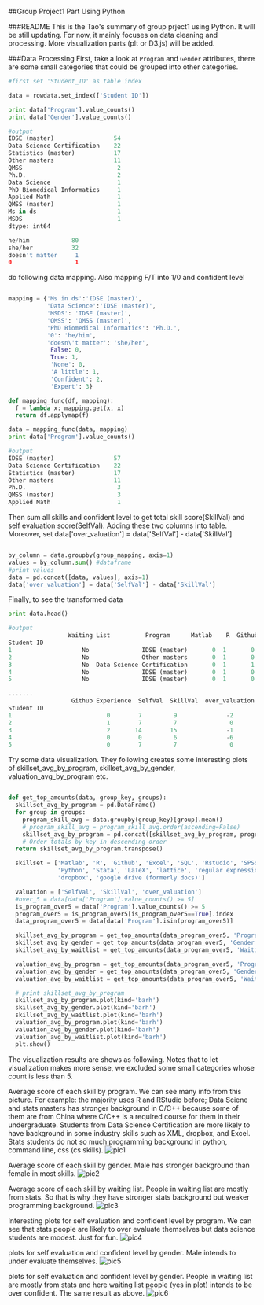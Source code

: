 ##Group Project1 Part Using Python

###README
This is the Tao's summary of group prject1 using Python. It will be still updating. For now, it mainly focuses on data cleaning and processing. More visualization parts (plt or D3.js) will be added.

###Data Processing
First, take a look at `Program` and `Gender` attributes, there are some small categories that could be grouped into other categories.
```Python
#first set 'Student_ID' as table index

data = rowdata.set_index(['Student ID'])

print data['Program'].value_counts()
print data['Gender'].value_counts()

#output
IDSE (master)                 54
Data Science Certification    22
Statistics (master)           17
Other masters                 11
QMSS                           2
Ph.D.                          2
Data Science                   1
PhD Biomedical Informatics     1
Applied Math                   1
QMSS (master)                  1
Ms in ds                       1
MSDS                           1
dtype: int64

he/him            80
she/her           32
doesn't matter     1
0                  1


```

do following data mapping. Also mapping F/T into 1/0 and confident level

```Python

mapping = {'Ms in ds':'IDSE (master)',
           'Data Science':'IDSE (master)',
           'MSDS': 'IDSE (master)',
           'QMSS': 'QMSS (master)',
           'PhD Biomedical Informatics': 'Ph.D.',
           '0': 'he/him',
           'doesn\'t matter': 'she/her',
            False: 0,
            True: 1,
            'None': 0,
            'A little': 1,
            'Confident': 2,
            'Expert': 3}

def mapping_func(df, mapping):
  f = lambda x: mapping.get(x, x)
  return df.applymap(f)

data = mapping_func(data, mapping)
print data['Program'].value_counts()

#output
IDSE (master)                 57
Data Science Certification    22
Statistics (master)           17
Other masters                 11
Ph.D.                          3
QMSS (master)                  3
Applied Math                   1

```

Then sum all skills and confident level to get total skill score(SkillVal) and self evaluation score(SelfVal). Adding these two columns into table. Moreover, set data['over_valuation'] = data['SelfVal'] - data['SkillVal']

```Python

by_column = data.groupby(group_mapping, axis=1)
values = by_column.sum() #dataframe
#print values
data = pd.concat([data, values], axis=1)
data['over_valuation'] = data['SelfVal'] - data['SkillVal']

```

Finally, to see the transformed data

```Python
print data.head()

#output
                 Waiting List          Program      Matlab    R  Github  Excel  \
Student ID                                                                      
1                    No               IDSE (master)       0  1       0      1   
2                    No               Other masters       0  1       0      1   
3                    No  Data Science Certification       0  1       1      1   
4                    No               IDSE (master)       0  1       0      1   
5                    No               IDSE (master)       0  1       0      0

.......
                  Github Experience  SelfVal  SkillVal  over_valuation  
Student ID                                                        
1                           0        7         9              -2  
2                           1        7         7               0  
3                           2       14        15              -1  
4                           0        0         6              -6  
5                           0        7         7               0    


```

Try some data visualization. They following creates some interesting plots of skillset_avg_by_program, skillset_avg_by_gender, valuation_avg_by_program etc.

```Python

def get_top_amounts(data, group_key, groups):
  skillset_avg_by_program = pd.DataFrame()
  for group in groups:
    program_skill_avg = data.groupby(group_key)[group].mean()
    # program_skill_avg = program_skill_avg.order(ascending=False)
    skillset_avg_by_program = pd.concat([skillset_avg_by_program, program_skill_avg], axis=1)
    # Order totals by key in descending order
  return skillset_avg_by_program.transpose()

  skillset = ['Matlab', 'R', 'Github', 'Excel', 'SQL', 'Rstudio', 'SPSS', 'ggplot2', 'shell (terminal / command line)', 'C/C++',
              'Python', 'Stata', 'LaTeX', 'lattice', 'regular expressions (grep)', 'Sweave/knitr', 'XML', 'Web: html css js',
              'dropbox', 'google drive (formerly docs)']

  valuation = ['SelfVal', 'SkillVal', 'over_valuation']
  #over_5 = data[data['Program'].value_counts() >= 5]
  is_program_over5 = data['Program'].value_counts() >= 5
  program_over5 = is_program_over5[is_program_over5==True].index
  data_program_over5 = data[data['Program'].isin(program_over5)]

  skillset_avg_by_program = get_top_amounts(data_program_over5, 'Program', skillset)
  skillset_avg_by_gender = get_top_amounts(data_program_over5, 'Gender', skillset)
  skillset_avg_by_waitlist = get_top_amounts(data_program_over5, 'Waiting List', skillset)

  valuation_avg_by_program = get_top_amounts(data_program_over5, 'Program', valuation)
  valuation_avg_by_gender = get_top_amounts(data_program_over5, 'Gender', valuation)
  valuation_avg_by_waitlist = get_top_amounts(data_program_over5, 'Waiting List', valuation)

  # print skillset_avg_by_program
  skillset_avg_by_program.plot(kind='barh')
  skillset_avg_by_gender.plot(kind='barh')
  skillset_avg_by_waitlist.plot(kind='barh')
  valuation_avg_by_program.plot(kind='barh')
  valuation_avg_by_gender.plot(kind='barh')
  valuation_avg_by_waitlist.plot(kind='barh')
  plt.show()

```

The visualization results are shows as following. Notes that to let visualization makes more sense, we excluded some small categories whose count is less than 5.

Average score of each skill by program. We can see many info from this picture. For example: the majority uses R and RStudio before; Data Sciene and stats masters has stronger background in C/C++ because some of them are from China where C/C++ is a required course for them in their undergraduate. Students from Data Science Certification are more likely to have background in some industry skills such as XML, dropbox, and Excel. Stats students do not so much programming background in python, command line, css (cs skills).
![pic1](/project_tao/images/figure_1.png)

Average score of each skill by gender. Male has stronger background than female in most skills.
![pic2](/project_tao/images/figure_2.png)

Average score of each skill by waiting list. People in waiting list are mostly from stats. So that is why they have stronger stats background but weaker programming background.
![pic3](/project_tao/images/figure_3.png)

Interesting plots for self evaluation and confident level by program. We can see that stats people are likely to over evaluate themselves but data science students are modest. Just for fun.
![pic4](/project_tao/images/figure_4.png)

plots for self evaluation and confident level by gender. Male intends to under evaluate themselves.
![pic5](/project_tao/images/figure_5.png)

plots for self evaluation and confident level by gender. People in waiting list are mostly from stats and here waiting list people (yes in plot) intends to be over confident. The same result as above.
![pic6](/project_tao/images/figure_6.png)
